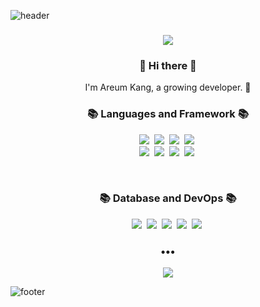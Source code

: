 ![header](https://capsule-render.vercel.app/api?type=slice&color=30A9DE&height=170&section=header&text=Iron%20Areum&fontColor=090707&fontAlignX=45&fontAlignY=65&fontSize=100)

<h3 align="center">
  
  <!--  Top Stack  -->
  <a href="https://github.com/ironareum"><img src="https://widget.realdeveloper.pro/api/top?stack=Java,JavaScript,Spring"></a>
  
  <!--  Badge  -->
  <!--   <a href="https://github.com/ironareum">
    <img src="https://widget.realdeveloper.pro/api/badge?title=Languages%20and%20Framework&badges=Java,Spring,JavaScript,jQuery,HTML,Css,Vue.js,Python">
  </a>
  <a href="https://github.com/ironareum">
    <img src="https://widget.realdeveloper.pro/api/badge?title=Database%20and%20DevOps&badges=Oracle,SVN,GitHub,SourceTree,Linux">
  </a> -->
</h3>



<h3 align="center"> 👋 Hi there 👋 </h3>
<p align="center">
I'm Areum Kang, a growing developer. 🌱 <br>
<!--  ✨ -->
</p>


<h3 align="center">📚 Languages and Framework 📚</h3>
<p align="center">
  <img src="https://img.shields.io/badge/-Java-blueviolet"/>&nbsp
  <img src="https://img.shields.io/badge/-Spring-navy"/>&nbsp
  <img src="https://img.shields.io/badge/-JavaScript-blueviolet"/>&nbsp
  <img src="https://img.shields.io/badge/-jQuery-blueviolet"/>&nbsp
  <br>
  <img src="https://img.shields.io/badge/-Vue.js-orange"/>&nbsp
  <img src="https://img.shields.io/badge/-HTML-orange"/>&nbsp 
  <img src="https://img.shields.io/badge/-CSS-orange"/>&nbsp
  <img src="https://img.shields.io/badge/-Python-yellow"/>&nbsp
</p> 
<br>
<h3 align="center">📚 Database and DevOps 📚</h3>
<p align="center">
  <img src="https://img.shields.io/badge/-Oracle(SQL)-brightgreen"/>&nbsp
  <img src="https://img.shields.io/badge/-Linux-black"/>&nbsp
  <img src="https://img.shields.io/badge/-SVN-yellowgreen"/>&nbsp
  <img src="https://img.shields.io/badge/-Git-yellowgreen"/>&nbsp
  <img src="https://img.shields.io/badge/-Docker-blue"/>&nbsp
</p>



<!-- projects -->
<!-- [![Repository Card](https://widget.realdeveloper.pro/api/card?user=ironareum&repo=Spring_study2021)](https://github.com/ironareum/Spring_study2021.git) -->



<h3 align="center">•••</h3>
<p align="center">
  <!--   <a href=""><img src="https://img.shields.io/badge/Tech%20Blog-262626?style=flat-square&logo=D-Wave Systems&logoColor=white&link="/></a>&nbsp
    <a href=""><img src="https://img.shields.io/badge/Tech%20Blog-11B48A?style=flat-square&logo=Instagram&logoColor=white&link="/></a>&nbsp -->
  <a href="mailto:areumkang87@gmail.com">
      <img src="https://img.shields.io/badge/Gmail-d14836?style=flat-square&logo=Gmail&logoColor=white&link=mailto:areumkang87@gmail.com"/>    
  </a>
</p>



![footer](https://capsule-render.vercel.app/api?type=slice&color=EFDC05&height=100&section=footer)


<!--
**ironareum/ironareum** is a ✨ _special_ ✨ repository because its `README.md` (this file) appears on your GitHub profile.

Here are some ideas to get you started:

- 🔭 I’m currently working on ...
- 🌱 I’m currently learning ...
- 👯 I’m looking to collaborate on ...
- 🤔 I’m looking for help with ...
- 💬 Ask me about ...
- 📫 How to reach me: ...
- 😄 Pronouns: ...
- ⚡ Fun fact: ...
-->

